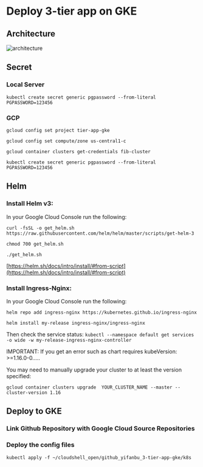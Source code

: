 # Deploy 3-tier app on GKE
## Architecture
![architecture](https://user-images.githubusercontent.com/31915035/198856132-1ea599ab-349a-444a-8287-8c6e18483be4.png)

## Secret
### Local Server
`kubectl create secret generic pgpassword --from-literal PGPASSWORD=123456`

### GCP
`gcloud config set project tier-app-gke`

`gcloud config set compute/zone us-central1-c`

`gcloud container clusters get-credentials fib-cluster`

`kubectl create secret generic pgpassword --from-literal PGPASSWORD=123456`

## Helm
### Install Helm v3:

In your Google Cloud Console run the following:

`curl -fsSL -o get_helm.sh https://raw.githubusercontent.com/helm/helm/master/scripts/get-helm-3`

`chmod 700 get_helm.sh`

`./get_helm.sh`

[https://helm.sh/docs/intro/install/#from-script](https://helm.sh/docs/intro/install/#from-script)

### Install Ingress-Nginx:

In your Google Cloud Console run the following:

`helm repo add ingress-nginx https://kubernetes.github.io/ingress-nginx`

`helm install my-release ingress-nginx/ingress-nginx`

Then check the service status:
`kubectl --namespace default get services -o wide -w my-release-ingress-nginx-controller`

IMPORTANT: If you get an error such as chart requires kubeVersion: >=1.16.0-0.....

You may need to manually upgrade your cluster to at least the version specified:

`gcloud container clusters upgrade  YOUR_CLUSTER_NAME --master --cluster-version 1.16`


## Deploy to GKE
### Link Github Repository with Google Cloud Source Repositories 

### Deploy the config files
`kubectl apply -f ~/cloudshell_open/github_yifanbu_3-tier-app-gke/k8s`
